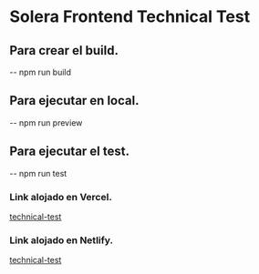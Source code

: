 # Solera Frontend Technical Test

## Para crear el build.

-- npm run build

## Para ejecutar en local.

-- npm run preview

## Para ejecutar el test.

-- npm run test

### Link alojado en Vercel.

[technical-test](https://solera-frontend-technical-test.vercel.app/)

### Link alojado en Netlify.

[technical-test](https://solera-frontend-technical-test.netlify.app/)
